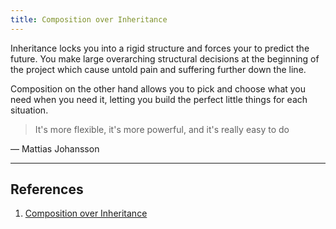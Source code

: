 ```yaml
---
title: Composition over Inheritance
---
```


Inheritance locks you into a rigid structure and forces your to predict the future. You make large overarching structural decisions at the beginning of the project which cause untold pain and suffering further down the line.

Composition on the other hand allows you to pick and choose what you need when you need it, letting you build the perfect little things for each situation.

> It's more flexible, it's more powerful, and it's really easy to do

— Mattias Johansson

---

## References

1. [Composition over Inheritance](https://www.youtube.com/watch?v=wfMtDGfHWpA)
